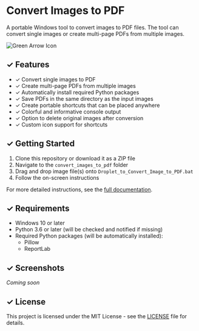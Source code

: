 # Convert Images to PDF

A portable Windows tool to convert images to PDF files. The tool can convert single images or create multi-page PDFs from multiple images.

![Green Arrow Icon](convert_images_to_pdf/pdf_converter_icon.ico)

## ✓ Features

- ✓ Convert single images to PDF
- ✓ Create multi-page PDFs from multiple images
- ✓ Automatically install required Python packages
- ✓ Save PDFs in the same directory as the input images
- ✓ Create portable shortcuts that can be placed anywhere
- ✓ Colorful and informative console output
- ✓ Option to delete original images after conversion
- ✓ Custom icon support for shortcuts

## ✓ Getting Started

1. Clone this repository or download it as a ZIP file
2. Navigate to the `convert_images_to_pdf` folder
3. Drag and drop image file(s) onto `Droplet_to_Convert_Image_to_PDF.bat`
4. Follow the on-screen instructions

For more detailed instructions, see the [full documentation](convert_images_to_pdf/README.md).

## ✓ Requirements

- Windows 10 or later
- Python 3.6 or later (will be checked and notified if missing)
- Required Python packages (will be automatically installed):
  - Pillow
  - ReportLab

## ✓ Screenshots

*Coming soon*

## ✓ License

This project is licensed under the MIT License - see the [LICENSE](LICENSE) file for details. 